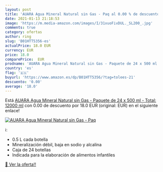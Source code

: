 ```yaml
---
layout: post
title: 'AUARA Agua Mineral Natural sin Gas - Paq al 0.00 % de descuento'
date: 2021-01-13 21:18:53
image: 'https://m.media-amazon.com/images/I/31xuoFivDUL._SL200_.jpg'
comments: true
category: ofertas
author: ring
slug: 'B01HTT5356-es'
actualPrice: 18.0 EUR
currency: EUR
price: 18.0
comparePrice:  EUR
prodname: 'AUARA Agua Mineral Natural sin Gas - Paquete de 24 x 500 ml - Total: 12000 ml'
country: 'es'
flag: '🇪🇸'
buyurl: 'https://www.amazon.es/dp/B01HTT5356/?tag=tolees-21'
descuento: '0.00'
average: '18.0'
---
```


Está [AUARA Agua Mineral Natural sin Gas - Paquete de 24 x 500 ml - Total: 12000 ml](https://www.amazon.es/dp/B01HTT5356/?tag=tolees-21) con 0.00 de descuento por 18.0 EUR (original:  EUR) en el siguiente enlace!

[![AUARA Agua Mineral Natural sin Gas - Paq](https://m.media-amazon.com/images/I/31xuoFivDUL._SL200_.jpg)](https://www.amazon.es/dp/B01HTT5356/?tag=tolees-21)

ℹ️:

- 0.5 L cada botella
- Mineralización débil, baja en sodio y alcalina
- Caja de 24 botellas
- Indicada para la elaboración de alimentos infantiles

[🛒 Ver la oferta!!](https://www.amazon.es/dp/B01HTT5356/?tag=tolees-21)
